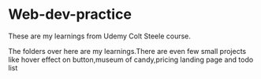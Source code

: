 # Web-dev-practice
These are my learnings from Udemy Colt Steele course.

The folders over here are my learnings.There are even few small projects like hover effect on button,museum of candy,pricing landing page and todo list

